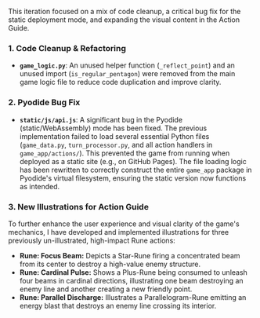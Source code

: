 This iteration focused on a mix of code cleanup, a critical bug fix for the static deployment mode, and expanding the visual content in the Action Guide.

### 1. Code Cleanup & Refactoring
- **`game_logic.py`**: An unused helper function (`_reflect_point`) and an unused import (`is_regular_pentagon`) were removed from the main game logic file to reduce code duplication and improve clarity.

### 2. Pyodide Bug Fix
- **`static/js/api.js`**: A significant bug in the Pyodide (static/WebAssembly) mode has been fixed. The previous implementation failed to load several essential Python files (`game_data.py`, `turn_processor.py`, and all action handlers in `game_app/actions/`). This prevented the game from running when deployed as a static site (e.g., on GitHub Pages). The file loading logic has been rewritten to correctly construct the entire `game_app` package in Pyodide's virtual filesystem, ensuring the static version now functions as intended.

### 3. New Illustrations for Action Guide
To further enhance the user experience and visual clarity of the game's mechanics, I have developed and implemented illustrations for three previously un-illustrated, high-impact Rune actions:

- **Rune: Focus Beam:** Depicts a Star-Rune firing a concentrated beam from its center to destroy a high-value enemy structure.
- **Rune: Cardinal Pulse:** Shows a Plus-Rune being consumed to unleash four beams in cardinal directions, illustrating one beam destroying an enemy line and another creating a new friendly point.
- **Rune: Parallel Discharge:** Illustrates a Parallelogram-Rune emitting an energy blast that destroys an enemy line crossing its interior.